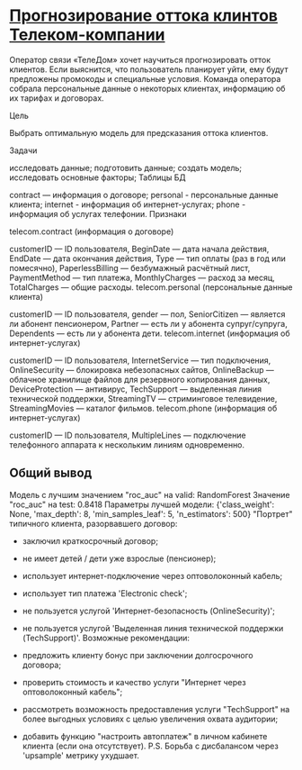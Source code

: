 # [Прогнозирование оттока клинтов Телеком-компании](https://github.com/WhiteNivis/praktikum/tree/main/15-Обработка%20фотографий%20покупателя)

Оператор связи «ТелеДом» хочет научиться прогнозировать отток клиентов. Если выяснится, что пользователь планирует уйти, ему будут предложены промокоды и специальные условия. Команда оператора собрала персональные данные о некоторых клиентах, информацию об их тарифах и договорах.

Цель

Выбрать оптимальную модель для предсказания оттока клиентов.

Задачи

исследовать данные;
подготовить данные;
создать модель;
исследовать основные факторы;
Таблицы БД

contract — информация о договоре;
personal - персональные данные клиента;
internet - информация об интернет-услугах;
phone - информация об услугах телефонии.
Признаки

telecom.contract (информация о договоре)

customerID — ID пользователя,
BeginDate — дата начала действия,
EndDate — дата окончания действия,
Type — тип оплаты (раз в год или помесячно),
PaperlessBilling — безбумажный расчётный лист,
PaymentMethod — тип платежа,
MonthlyCharges — расход за месяц,
TotalCharges — общие расходы.
telecom.personal (персональные данные клиента)

customerID — ID пользователя,
gender — пол,
SeniorCitizen — является ли абонент пенсионером,
Partner — есть ли у абонента супруг/супруга,
Dependents — есть ли у абонента дети.
telecom.internet (информация об интернет-услугах)

customerID — ID пользователя,
InternetService — тип подключения,
OnlineSecurity — блокировка небезопасных сайтов,
OnlineBackup — облачное хранилище файлов для резервного копирования данных,
DeviceProtection — антивирус,
TechSupport — выделенная линия технической поддержки,
StreamingTV — стриминговое телевидение,
StreamingMovies — каталог фильмов.
telecom.phone (информация об интернет-услугах)

customerID — ID пользователя,
MultipleLines — подключение телефонного аппарата к нескольким линиям одновременно.

## Общий вывод

Модель с лучшим значением "roc_auc" на valid: RandomForest
Значение "roc_auc" на test: 0.8418
Параметры лучшей модели: {'class_weight': None, 'max_depth': 8, 'min_samples_leaf': 5, 'n_estimators': 500}
"Портрет" типичного клиента, разорвавшего договор:

- заключил краткосрочный договор;
- не имеет детей / дети уже взрослые (пенсионер);
- использует интернет-подключение через оптоволоконный кабель;
- использует тип платежа 'Electronic check';
- не пользуется услугой 'Интернет-безопасность (OnlineSecurity)';
- не пользуется услугой 'Выделенная линия технической поддержки (TechSupport)'.
Возможные рекомендации:

- предложить клиенту бонус при заключении долгосрочного договора;
- проверить стоимость и качество услуги "Интернет через оптоволоконный кабель";
- рассмотреть возможность предоставления услуги "TechSupport" на более выгодных условиях с целью увеличения охвата аудитории;
- добавить функцию "настроить автоплатеж" в личном кабинете клиента (если она отсутствует).
P.S. Борьба с дисбалансом через 'upsample' метрику ухудшает.